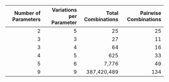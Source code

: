 

| Number of Parameters | Variations per Parameter | Total Combinations | Pairwise Combinations |
| -------------------: | -----------------------: | -----------------: | --------------------: |
|                    2 |                        5 |                 25 |                    25 |
|                    3 |                        3 |                 27 |                    11 |
|                    3 |                        4 |                 64 |                    16 |
|                    4 |                        5 |                625 |                    33 |
|                    5 |                        6 |              7,776 |                    49 |
|                    9 |                        9 |        387,420,489 |                   134 |


